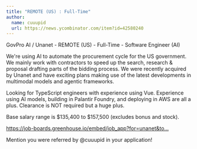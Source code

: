 ```yaml
---
title: "REMOTE (US) : Full-Time"
author:
  name: cuuupid
  url: https://news.ycombinator.com/item?id=42580240
---
```

GovPro AI &#x2F; Unanet - REMOTE (US) - Full-Time - Software Engineer (AI)

We&#x27;re using AI to automate the procurement cycle for the US government. We mainly work with contractors to speed up the search, research &amp; proposal drafting parts of the bidding process. We were recently acquired by Unanet and have exciting plans making use of the latest developments in multimodal models and agentic frameworks.

Looking for TypeScript engineers with experience using Vue. Experience using AI models, building in Palantir Foundry, and deploying in AWS are all a plus. Clearance is NOT required but a huge plus.

Base salary range is $135,400 to $157,500 (excludes bonus and stock).

<a href="https:&#x2F;&#x2F;job-boards.greenhouse.io&#x2F;embed&#x2F;job_app?for=unanet&amp;token=6282613003" rel="nofollow">https:&#x2F;&#x2F;job-boards.greenhouse.io&#x2F;embed&#x2F;job_app?for=unanet&amp;to...</a>

Mention you were referred by @cuuupid in your application!
<JobApplication />
